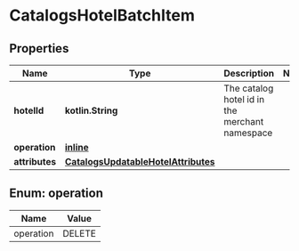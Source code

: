 
# CatalogsHotelBatchItem

## Properties
| Name | Type | Description | Notes |
| ------------ | ------------- | ------------- | ------------- |
| **hotelId** | **kotlin.String** | The catalog hotel id in the merchant namespace |  |
| **operation** | [**inline**](#Operation) |  |  |
| **attributes** | [**CatalogsUpdatableHotelAttributes**](CatalogsUpdatableHotelAttributes.md) |  |  |


<a id="Operation"></a>
## Enum: operation
| Name | Value |
| ---- | ----- |
| operation | DELETE |



